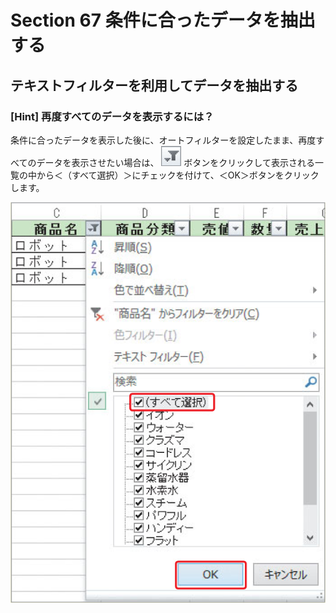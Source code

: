 # Section 67 条件に合ったデータを抽出する

## テキストフィルターを利用してデータを抽出する

### [Hint] 再度すべてのデータを表示するには？

条件に合ったデータを表示した後に、オートフィルターを設定したまま、再度すべてのデータを表示させたい場合は、 ![](icon_filter2.png) ボタンをクリックして表示される一覧の中から＜（すべて選択）＞にチェックを付けて、＜OK＞ボタンをクリックします。

![hint](006.png)
